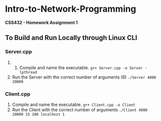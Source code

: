 # Intro-to-Network-Programming
**CSS432 - Homework Assignment 1**

## To Build and Run Locally through Linux CLI
### Server.cpp
1. 1. Compile and name the executable.
    ```g++ Server.cpp -o Server -lpthread```
2. Run the Server with the correct number of arguments (6)
    ```./Server 4000 20000```
### Client.cpp
1. Compile and name the executable.
    ```g++ Client.cpp -o Client```
2. Run the Client with the correct number of arguments
    ```./Client 4000 20000 15 100 localhost 1```
